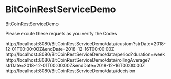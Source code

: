 # BitCoinRestServiceDemo
BitCoinRestServiceDemo


Please excute these requets as you verify the Codes

http://localhost:8080/BitCoinRestServiceDemo/data/custom?strDate=2018-12-01T00:00:00Z&endDate=2018-12-16T00:00:00Z
http://localhost:8080/BitCoinRestServiceDemo/data/period?duration=week
http://localhost:8080/BitCoinRestServiceDemo/data/rollingAverage?strDate=2018-12-01T00:00:00Z&endDate=2018-12-16T00:00:00Z
http://localhost:8080/BitCoinRestServiceDemo/data/decision
